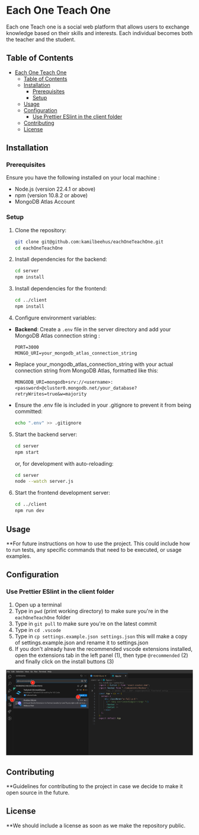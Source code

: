 # Each One Teach One

Each one Teach one is a social web platform that allows users to exchange knowledge based on their skills and interests. Each individual becomes both the teacher and the student.

## Table of Contents

- [Each One Teach One](#each-one-teach-one)
  - [Table of Contents](#table-of-contents)
  - [Installation](#installation)
    - [Prerequisites](#prerequisites)
    - [Setup](#setup)
  - [Usage](#usage)
  - [Configuration](#configuration)
    - [Use Prettier ESlint in the client folder](#use-prettier-eslint-in-the-client-folder)
  - [Contributing](#contributing)
  - [License](#license)

## Installation

### Prerequisites

Ensure you have the following installed on your local machine :

- Node.js (version 22.4.1 or above)
- npm (version 10.8.2 or above) 
- MongoDB Atlas Account

### Setup

1. Clone the repository:

   ```sh
   git clone git@github.com:kamilbeehus/eachOneTeachOne.git
   cd eachOneTeachOne
   ```

2. Install dependencies for the backend:

   ```sh
   cd server
   npm install
   ```

3. Install dependencies for the frontend:

   ```sh
   cd ../client
   npm install
   ```

4. Configure environment variables:

- **Backend**: Create a `.env` file in the server directory and add your MongoDB Atlas connection string :

   ```env
   PORT=3000
   MONGO_URI=your_mongodb_atlas_connection_string
   ```

- Replace your_mongodb_atlas_connection_string with your actual connection string from MongoDB Atlas, formatted like this:

   ```env
   MONGODB_URI=mongodb+srv://<username>:<password>@cluster0.mongodb.net/your_database?retryWrites=true&w=majority
   ```
   
- Ensure the .env file is included in your .gitignore to prevent it from being committed:

   ```sh
   echo ".env" >> .gitignore
   ```


5. Start the backend server:

   ```sh
   cd server
   npm start
   ```

   or, for development with auto-reloading:

   ```sh
   cd server
   node --watch server.js
   ```

6. Start the frontend development server:
   ```sh
   cd ../client
   npm run dev
   ```

## Usage

\*\*For future instructions on how to use the project. This could include how to run tests, any specific commands that need to be executed, or usage examples.

## Configuration

### Use Prettier ESlint in the client folder
1. Open up a terminal 
2. Type in `pwd` (print working directory) to make sure you're in the `eachOneTeachOne` folder
3. Type in `git pull` to make sure you're on the latest commit
3. Type in `cd .vscode`
4. Type in `cp settings.example.json settings.json` this will make a copy of settings.example.json and rename it to settings.json
5. If you don't already have the recommended vscode extensions installed, open the extensions tab in the left panel (1), then type `@recommended` (2) and finally click on the install buttons (3)

![PNG showing how to install the recommended VSCode Extensions](images/installRecommendedExtensions.png "Install instructions for recommended VSCode Extensions")

## Contributing

\*\*Guidelines for contributing to the project in case we decide to make it open source in the future.

## License

\*\*We should include a license as soon as we make the repository public.


